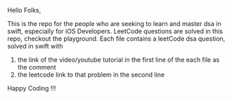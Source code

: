 Hello Folks, 

This is the repo for the people who are seeking to learn and master dsa in swift, especially for iOS Developers. 
LeetCode questions are solved in this repo, checkout the playground.
Each file contains a leetCode dsa question, solved in swift with
  1. the link of the video/youtube tutorial in the first line of the each file as the comment
  2. the leetcode link to that problem in the second line

Happy Coding !!!
